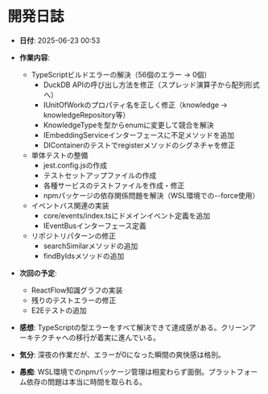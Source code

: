 # 開発日誌

- **日付**: 2025-06-23 00:53
- **作業内容**:
  - TypeScriptビルドエラーの解決（56個のエラー → 0個）
    - DuckDB APIの呼び出し方法を修正（スプレッド演算子から配列形式へ）
    - IUnitOfWorkのプロパティ名を正しく修正（knowledge → knowledgeRepository等）
    - KnowledgeTypeを型からenumに変更して競合を解決
    - IEmbeddingServiceインターフェースに不足メソッドを追加
    - DIContainerのテストでregisterメソッドのシグネチャを修正
  - 単体テストの整備
    - jest.config.jsの作成
    - テストセットアップファイルの作成
    - 各種サービスのテストファイルを作成・修正
    - npmパッケージの依存関係問題を解決（WSL環境での--force使用）
  - イベントバス関連の実装
    - core/events/index.tsにドメインイベント定義を追加
    - IEventBusインターフェース定義
  - リポジトリパターンの修正
    - searchSimilarメソッドの追加
    - findByIdsメソッドの追加

- **次回の予定**:
  - ReactFlow知識グラフの実装
  - 残りのテストエラーの修正
  - E2Eテストの追加

- **感想**: TypeScriptの型エラーをすべて解決できて達成感がある。クリーンアーキテクチャへの移行が着実に進んでいる。

- **気分**: 深夜の作業だが、エラーが0になった瞬間の爽快感は格別。

- **愚痴**: WSL環境でのnpmパッケージ管理は相変わらず面倒。プラットフォーム依存の問題は本当に時間を取られる。